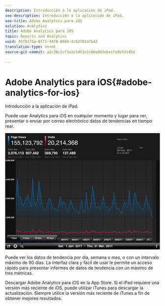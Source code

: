 ```yaml
---
description: Introducción a la aplicación de iPad.
seo-description: Introducción a la aplicación de iPad.
seo-title: Adobe Analytics para iOS
solution: Analytics
title: Adobe Analytics para iOS
topic: Reports and Analytics
uuid: 45f91f5a-8ff1-44f0-8880-4c52f03a7b42
translation-type: tm+mt
source-git-commit: a2c38c2cf3a2c1451e2c60e003ebe1fa9bfd145d

---
```



# Adobe Analytics para iOS{#adobe-analytics-for-ios}

Introducción a la aplicación de iPad.

Puede usar Analytics para iOS en cualquier momento y lugar para ver, presentar o enviar por correo electrónico datos de tendencias en tiempo real.

![](assets/ipad.png)

Puede ver los datos de tendencia por día, semana o mes, o con un intervalo máximo de 90 días. La interfaz clara y fácil de usar le permite un acceso rápido para presentar informes de datos de tendencia con un máximo de tres métricas.

Descargar Adobe Analytics para iOS en la App Store. Si el iPad requiere una versión más reciente de iOS, puede utilizar iTunes para descargar la actualización. Siempre utilice la versión más reciente de iTunes a fin de obtener mejores resultados.
